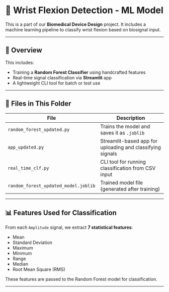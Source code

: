 # 🤖 Wrist Flexion Detection - ML Model

This is a part of our **Biomedical Device Design** project. It includes a machine learning pipeline to classify wrist flexion based on biosignal input.

---

## 🧩 Overview

This includes:

- Training a **Random Forest Classifier** using handcrafted features
- Real-time signal classification via **Streamlit** app
- A lightweight CLI tool for batch or test use

---

## 📁 Files in This Folder

| File                         | Description                                               |
|------------------------------|-----------------------------------------------------------|
| `random_forest_updated.py`   | Trains the model and saves it as `.joblib`               |
| `app_updated.py`             | Streamlit-based app for uploading and classifying signals|
| `real_time_clf.py`           | CLI tool for running classification from CSV input       |
| `random_forest_updated_model.joblib` | Trained model file (generated after training) |

---

## 📊 Features Used for Classification

From each `Amplitude` signal, we extract **7 statistical features**:

- Mean
- Standard Deviation
- Maximum
- Minimum
- Range
- Median
- Root Mean Square (RMS)

These features are passed to the Random Forest model for classification.

---

